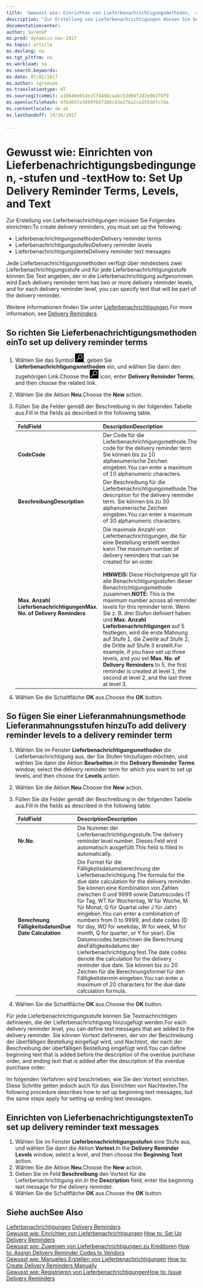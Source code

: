 ```yaml
---
title: 'Gewusst wie: Einrichten von Lieferbenachrichtigungsmethoden, -stufen und -text'
description: "Zur Erstellung von Lieferbenachrichtigungen müssen Sie bestimmte Dinge einrichten."
documentationcenter: 
author: SorenGP
ms.prod: dynamics-nav-2017
ms.topic: article
ms.devlang: na
ms.tgt_pltfrm: na
ms.workload: na
ms.search.keywords: 
ms.date: 07/01/2017
ms.author: sgroespe
ms.translationtype: HT
ms.sourcegitcommit: a16640e014e157d4dbcaabc53d0df2d3e063f8f9
ms.openlocfilehash: 4fb405fa349976473b6c83e276a2ce255d47c7da
ms.contentlocale: de-at
ms.lasthandoff: 10/26/2017

---
```

# <a name="how-to-set-up-delivery-reminder-terms-levels-and-text"></a><span data-ttu-id="996f2-103">Gewusst wie: Einrichten von Lieferbenachrichtigungsbedingungen, -stufen und -text</span><span class="sxs-lookup"><span data-stu-id="996f2-103">How to: Set Up Delivery Reminder Terms, Levels, and Text</span></span>
<span data-ttu-id="996f2-104">Zur Erstellung von Lieferbenachrichtigungen müssen Sie Folgendes einrichten:</span><span class="sxs-lookup"><span data-stu-id="996f2-104">To create delivery reminders, you must set up the following:</span></span>  

- <span data-ttu-id="996f2-105">Lieferbenachrichtigungsmethoden</span><span class="sxs-lookup"><span data-stu-id="996f2-105">Delivery reminder terms</span></span>  
- <span data-ttu-id="996f2-106">Lieferbenachrichtigungsstufen</span><span class="sxs-lookup"><span data-stu-id="996f2-106">Delivery reminder levels</span></span>  
- <span data-ttu-id="996f2-107">Lieferbenachrichtigungstexte</span><span class="sxs-lookup"><span data-stu-id="996f2-107">Delivery reminder text messages</span></span>  

<span data-ttu-id="996f2-108">Jede Lieferbenachrichtigungsmethoden verfügt über mindestens zwei Lieferbenachrichtigungsstufe und für jede Lieferbenachrichtigungsstufe können Sie Text angeben, der in die Lieferbenachrichtigung aufgenommen wird.</span><span class="sxs-lookup"><span data-stu-id="996f2-108">Each delivery reminder term has two or more delivery reminder levels, and for each delivery reminder level, you can specify text that will be part of the delivery reminder.</span></span>  

<span data-ttu-id="996f2-109">Weitere Informationen finden Sie unter [Lieferbenachrichtigungen](delivery-reminders.md).</span><span class="sxs-lookup"><span data-stu-id="996f2-109">For more information, see [Delivery Reminders](delivery-reminders.md).</span></span>  

## <a name="to-set-up-delivery-reminder-terms"></a><span data-ttu-id="996f2-110">So richten Sie Lieferbenachrichtigungsmethoden ein</span><span class="sxs-lookup"><span data-stu-id="996f2-110">To set up delivery reminder terms</span></span>  

1.  <span data-ttu-id="996f2-111">Wählen Sie das Symbol ![Nach Seite oder Bericht suchen](../../media/ui-search/search_small.png "Nach Seite oder Bericht suchen"), geben Sie **Lieferbenachrichtigungsmethoden** ein, und wählen Sie dann den zugehörigen Link.</span><span class="sxs-lookup"><span data-stu-id="996f2-111">Choose the ![Search for Page or Report](../../media/ui-search/search_small.png "Search for Page or Report icon") icon, enter **Delivery Reminder Terms**, and then choose the related link.</span></span>  
2.  <span data-ttu-id="996f2-112">Wählen Sie die Aktion **Neu**.</span><span class="sxs-lookup"><span data-stu-id="996f2-112">Choose the **New** action.</span></span>  
3.  <span data-ttu-id="996f2-113">Füllen Sie die Felder gemäß der Beschreibung in der folgenden Tabelle aus.</span><span class="sxs-lookup"><span data-stu-id="996f2-113">Fill in the fields as described in the following table.</span></span>  

    |<span data-ttu-id="996f2-114">Feld</span><span class="sxs-lookup"><span data-stu-id="996f2-114">Field</span></span>|<span data-ttu-id="996f2-115">Description</span><span class="sxs-lookup"><span data-stu-id="996f2-115">Description</span></span>|  
    |---------------------------------|---------------------------------------|  
    |<span data-ttu-id="996f2-116">**Code**</span><span class="sxs-lookup"><span data-stu-id="996f2-116">**Code**</span></span>|<span data-ttu-id="996f2-117">Der Code für die Lieferbenachrichtigungsmethode.</span><span class="sxs-lookup"><span data-stu-id="996f2-117">The code for the delivery reminder term.</span></span> <span data-ttu-id="996f2-118">Sie können bis zu 10 alphanumerische Zeichen eingeben.</span><span class="sxs-lookup"><span data-stu-id="996f2-118">You can enter a maximum of 10 alphanumeric characters.</span></span>|  
    |<span data-ttu-id="996f2-119">**Beschreibung**</span><span class="sxs-lookup"><span data-stu-id="996f2-119">**Description**</span></span>|<span data-ttu-id="996f2-120">Der Beschreibung für die Lieferbenachrichtigungsmethode.</span><span class="sxs-lookup"><span data-stu-id="996f2-120">The description for the delivery reminder term.</span></span> <span data-ttu-id="996f2-121">Sie können bis zu 30 alphanumerische Zeichen eingeben.</span><span class="sxs-lookup"><span data-stu-id="996f2-121">You can enter a maximum of 30 alphanumeric characters.</span></span>|  
    |<span data-ttu-id="996f2-122">**Max. Anzahl Lieferbenachrichtigungen**</span><span class="sxs-lookup"><span data-stu-id="996f2-122">**Max. No. of Delivery Reminders**</span></span>|<span data-ttu-id="996f2-123">Die maximale Anzahl von Lieferbenachrichtigungen, die für eine Bestellung erstellt werden kann.</span><span class="sxs-lookup"><span data-stu-id="996f2-123">The maximum number of delivery reminders that can be created for an order.</span></span><br /><br /> <span data-ttu-id="996f2-124">**HINWEIS:** Diese Höchstgrenze gilt für alle Benachrichtigungsstufen dieser Benachrichtigungsmethode zusammen.</span><span class="sxs-lookup"><span data-stu-id="996f2-124">**NOTE:** This is the maximum number across all reminder levels for this reminder term.</span></span> <span data-ttu-id="996f2-125">Wenn Sie z. B. drei Stufen definiert haben und **Max. Anzahl Lieferbenachrichtigungen** auf 5 festlegen, wird die erste Mahnung auf Stufe 1, die Zweite auf Stufe 2, die Dritte auf Stufe 3 erstellt.</span><span class="sxs-lookup"><span data-stu-id="996f2-125">For example, if you have set up three levels, and you set **Max. No. of Delivery Reminders** to 5, the first reminder is created at level 1, the second at level 2, and the last three at level 3.</span></span>|  

4.  <span data-ttu-id="996f2-126">Wählen Sie die Schaltfläche **OK** aus.</span><span class="sxs-lookup"><span data-stu-id="996f2-126">Choose the **OK** button.</span></span>  

## <a name="to-add-delivery-reminder-levels-to-a-delivery-reminder-term"></a><span data-ttu-id="996f2-127">So fügen Sie einer Lieferanmahnungsmethode Lieferanmahnungsstufen hinzu</span><span class="sxs-lookup"><span data-stu-id="996f2-127">To add delivery reminder levels to a delivery reminder term</span></span>  

1.  <span data-ttu-id="996f2-128">Wählen Sie im Fenster **Lieferbenachrichtigungsmethoden** die Lieferbenachrichtigung aus, der Sie Stufen hinzufügen möchten, und wählen Sie dann die Aktion **Bearbeiten**.</span><span class="sxs-lookup"><span data-stu-id="996f2-128">In the **Delivery Reminder Terms** window, select the delivery reminder term for which you want to set up levels, and then choose the **Levels** action.</span></span>  
2.  <span data-ttu-id="996f2-129">Wählen Sie die Aktion **Neu**.</span><span class="sxs-lookup"><span data-stu-id="996f2-129">Choose the **New** action.</span></span>  
3.  <span data-ttu-id="996f2-130">Füllen Sie die Felder gemäß der Beschreibung in der folgenden Tabelle aus.</span><span class="sxs-lookup"><span data-stu-id="996f2-130">Fill in the fields as described in the following table.</span></span>  

    |<span data-ttu-id="996f2-131">Feld</span><span class="sxs-lookup"><span data-stu-id="996f2-131">Field</span></span>|<span data-ttu-id="996f2-132">Description</span><span class="sxs-lookup"><span data-stu-id="996f2-132">Description</span></span>|  
    |---------------------------------|---------------------------------------|  
    |<span data-ttu-id="996f2-133">**Nr.**</span><span class="sxs-lookup"><span data-stu-id="996f2-133">**No.**</span></span>|<span data-ttu-id="996f2-134">Die Nummer der Lieferbenachrichtigungsstufe.</span><span class="sxs-lookup"><span data-stu-id="996f2-134">The delivery reminder level number.</span></span> <span data-ttu-id="996f2-135">Dieses Feld wird automatisch ausgefüllt.</span><span class="sxs-lookup"><span data-stu-id="996f2-135">This field is filled in automatically.</span></span>|  
    |<span data-ttu-id="996f2-136">**Berechnung Fälligkeitsdatum**</span><span class="sxs-lookup"><span data-stu-id="996f2-136">**Due Date Calculation**</span></span>|<span data-ttu-id="996f2-137">Die Formel für die Fälligkeitsdatumsberechnung der Lieferbenachrichtigung.</span><span class="sxs-lookup"><span data-stu-id="996f2-137">The formula for the due date calculation for the delivery reminder.</span></span> <span data-ttu-id="996f2-138">Sie können eine Kombination von Zahlen zwischen 0 und 9999 sowie Datumscodes (T für Tag, WT für Wochentag, W für Woche, M für Monat, Q für Quartal oder J für Jahr) eingeben.</span><span class="sxs-lookup"><span data-stu-id="996f2-138">You can enter a combination of numbers from 0 to 9999, and date codes (D for day, WD for weekday, W for week, M for month, Q for quarter, or Y for year).</span></span> <span data-ttu-id="996f2-139">Die Datumscodes bezeichnen die Berechnung desFälligkeitsdatums der Lieferbenachrichtigung fest.</span><span class="sxs-lookup"><span data-stu-id="996f2-139">The date codes denote the calculation for the delivery reminder due date.</span></span> <span data-ttu-id="996f2-140">Sie können bis zu 20 Zeichen für die Berechnungsformel für den Fälligkeitstermin eingeben.</span><span class="sxs-lookup"><span data-stu-id="996f2-140">You can enter a maximum of 20 characters for the due date calculation formula.</span></span>|  

4.  <span data-ttu-id="996f2-141">Wählen Sie die Schaltfläche **OK** aus.</span><span class="sxs-lookup"><span data-stu-id="996f2-141">Choose the **OK** button.</span></span>  

<span data-ttu-id="996f2-142">Für jede Lieferbenachrichtigungsstufe können Sie Textnachrichtigen definieren, die der Lieferbenachrichtigung hinzugefügt werden.</span><span class="sxs-lookup"><span data-stu-id="996f2-142">For each delivery reminder level, you can define text messages that are added to the delivery reminder.</span></span> <span data-ttu-id="996f2-143">Sie können Vortext definieren, der vor der Beschreibung der überfälligen Bestellung eingefügt wird, und Nachtext, der nach der Beschreibung der überfälligen Bestellung eingefügt wird.</span><span class="sxs-lookup"><span data-stu-id="996f2-143">You can define beginning text that is added before the description of the overdue purchase order, and ending text that is added after the description of the overdue purchase order.</span></span>  

<span data-ttu-id="996f2-144">Im folgenden Verfahren wird beschrieben, wie Sie den Vortext einrichten. Diese Schritte gelten jedoch auch für das Einrichten von Nachtexten.</span><span class="sxs-lookup"><span data-stu-id="996f2-144">The following procedure describes how to set up beginning text messages, but the same steps apply for setting up ending text messages.</span></span>  

## <a name="to-set-up-delivery-reminder-text-messages"></a><span data-ttu-id="996f2-145">Einrichten von Lieferbenachrichtigungstexten</span><span class="sxs-lookup"><span data-stu-id="996f2-145">To set up delivery reminder text messages</span></span>  

1.  <span data-ttu-id="996f2-146">Wählen Sie im Fenster **Lieferbenachrichtigungsstufen** eine Stufe aus, und wählen Sie dann die Aktion **Vortext**.</span><span class="sxs-lookup"><span data-stu-id="996f2-146">In the **Delivery Reminder Levels** window, select a level, and then choose the **Beginning Text** action.</span></span>  
2.  <span data-ttu-id="996f2-147">Wählen Sie die Aktion **Neu**.</span><span class="sxs-lookup"><span data-stu-id="996f2-147">Choose the **New** action.</span></span>  
3.  <span data-ttu-id="996f2-148">Geben Sie im Feld **Beschreibung** den Vortext für die Lieferbenachrichtigung ein.</span><span class="sxs-lookup"><span data-stu-id="996f2-148">In the **Description** field, enter the beginning text message for the delivery reminder.</span></span>  
4.  <span data-ttu-id="996f2-149">Wählen Sie die Schaltfläche **OK** aus.</span><span class="sxs-lookup"><span data-stu-id="996f2-149">Choose the **OK** button.</span></span>  

## <a name="see-also"></a><span data-ttu-id="996f2-150">Siehe auch</span><span class="sxs-lookup"><span data-stu-id="996f2-150">See Also</span></span>  
 <span data-ttu-id="996f2-151">[Lieferbenachrichtigungen](delivery-reminders.md) </span><span class="sxs-lookup"><span data-stu-id="996f2-151">[Delivery Reminders](delivery-reminders.md) </span></span>  
 <span data-ttu-id="996f2-152">[Gewusst wie: Einrichten von Lieferbenachrichtigungen](how-to-set-up-delivery-reminders.md) </span><span class="sxs-lookup"><span data-stu-id="996f2-152">[How to: Set Up Delivery Reminders](how-to-set-up-delivery-reminders.md) </span></span>  
 <span data-ttu-id="996f2-153">[Gewusst wie: Zuweisen von Lieferbenachrichtigungen zu Kreditoren](how-to-assign-delivery-reminder-codes-to-vendors.md) </span><span class="sxs-lookup"><span data-stu-id="996f2-153">[How to: Assign Delivery Reminder Codes to Vendors](how-to-assign-delivery-reminder-codes-to-vendors.md) </span></span>  
 <span data-ttu-id="996f2-154">[Gewusst wie: Manuelles Erstellen von Lieferbenachrichtigungen](how-to-create-delivery-reminders-manually.md) </span><span class="sxs-lookup"><span data-stu-id="996f2-154">[How to: Create Delivery Reminders Manually](how-to-create-delivery-reminders-manually.md) </span></span>  
 [<span data-ttu-id="996f2-155">Gewusst wie: Registrieren von Lieferbenachrichtigungen</span><span class="sxs-lookup"><span data-stu-id="996f2-155">How to: Issue Delivery Reminders</span></span>](how-to-issue-delivery-reminders.md)

